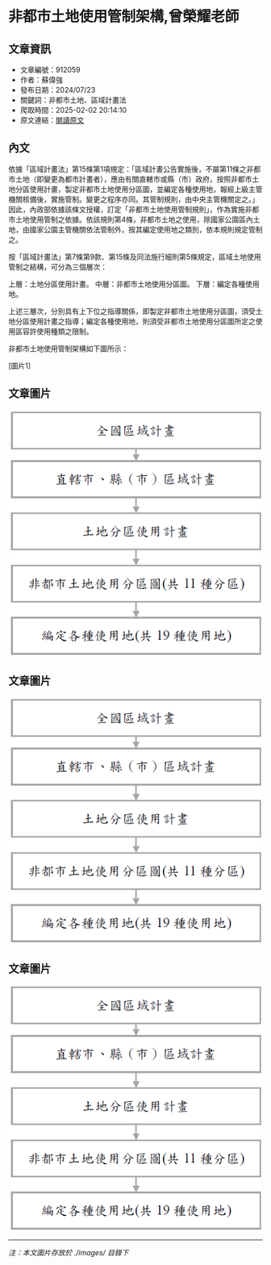# 非都市土地使用管制架構,曾榮耀老師

## 文章資訊
- 文章編號：912059
- 作者：蘇偉強
- 發布日期：2024/07/23
- 關鍵詞：非都市土地、區域計畫法
- 爬取時間：2025-02-02 20:14:10
- 原文連結：[閱讀原文](https://real-estate.get.com.tw/Columns/detail.aspx?no=912059)

## 內文
依據「區域計畫法」第15條第1項規定：「區域計畫公告實施後，不屬第11條之非都市土地（即變更為都市計畫者），應由有關直轄市或縣（市）政府，按照非都市土地分區使用計畫，製定非都市土地使用分區圖，並編定各種使用地，報經上級主管機關核備後，實施管制。變更之程序亦同。其管制規則，由中央主管機關定之。」因此，內政部依據該條文授權，訂定「非都市土地使用管制規則」，作為實施非都市土地使用管制之依據。依該規則第4條，非都市土地之使用，除國家公園區內土地，由國家公園主管機關依法管制外，按其編定使用地之類別，依本規則規定管制之。

按「區域計畫法」第7條第9款、第15條及同法施行細則第5條規定，區域土地使用管制之結構，可分為三個層次：

上層：土地分區使用計畫。 中層：非都市土地使用分區圖。 下層：編定各種使用地。

上述三層次，分別具有上下位之指導關係，即製定非都市土地使用分區圖，須受土地分區使用計畫之指導；編定各種使用地，則須受非都市土地使用分區圖所定之使用區容許使用種類之限制。

非都市土地使用管制架構如下圖所示：

[圖片1]

## 文章圖片

![圖片1](./images/912059_8d9aecca.png)

## 文章圖片

![圖片1](./images/912059_8d9aecca.png)

## 文章圖片

![圖片1](./images/912059_8d9aecca.png)


---
*注：本文圖片存放於 ./images/ 目錄下*
